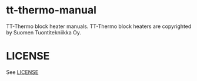 # tt-thermo-manual
TT-Thermo block heater manuals. TT-Thermo block heaters are copyrighted by Suomen Tuontitekniikka Oy.

# LICENSE

See [LICENSE](LICENSE.md)
